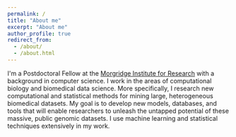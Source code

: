 ```yaml
---
permalink: /
title: "About me"
excerpt: "About me"
author_profile: true
redirect_from: 
  - /about/
  - /about.html
---
```


I'm a Postdoctoral Fellow at the [Morgridge Institute for Research](https://morgridge.org) with a background in computer science. I work in the areas of computational biology and biomedical data science. More specifically, I research new computational and statistical methods for mining large, heterogeneous biomedical datasets. My goal is to develop new models, databases, and tools that will enable researchers to unleash the untapped potential of these massive, public genomic datasets. I use machine learning and statistical techniques extensively in my work. 
